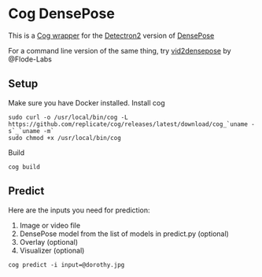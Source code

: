 # Cog DensePose
This is a [Cog wrapper](https://github.com/replicate/cog) for the [Detectron2](https://github.com/facebookresearch/detectron2) version of [DensePose](https://github.com/facebookresearch/detectron2/tree/main/projects/DensePose)

For a command line version of the same thing, try [vid2densepose](https://github.com/Flode-Labs/vid2densepose) by @Flode-Labs

## Setup
Make sure you have Docker installed.
Install cog
```
sudo curl -o /usr/local/bin/cog -L https://github.com/replicate/cog/releases/latest/download/cog_`uname -s`_`uname -m`
sudo chmod +x /usr/local/bin/cog
```

Build
```
cog build
```

## Predict
Here are the inputs you need for prediction: 
1. Image or video file 
2. DensePose model from the list of models in predict.py (optional)
3. Overlay (optional)
4. Visualizer (optional)

```
cog predict -i input=@dorothy.jpg
```
